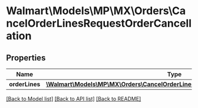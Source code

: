 # Walmart\Models\MP\MX\Orders\CancelOrderLinesRequestOrderCancellation

## Properties

Name | Type | Description | Notes
------------ | ------------- | ------------- | -------------
**orderLines** | [**\Walmart\Models\MP\MX\Orders\CancelOrderLinesRequestOrderCancellationOrderLines**](CancelOrderLinesRequestOrderCancellationOrderLines.md) |  | [optional]


[[Back to Model list]](./) [[Back to API list]](../../../../../README.md#supported-apis) [[Back to README]](../../../../../README.md)
